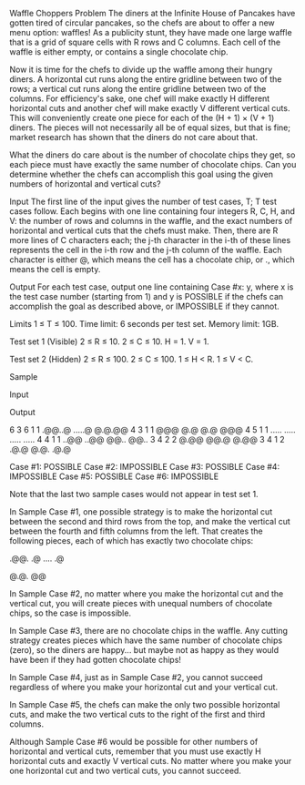 Waffle Choppers
Problem
The diners at the Infinite House of Pancakes have gotten tired of circular pancakes, so the chefs are about to offer a new menu option: waffles! As a publicity stunt, they have made one large waffle that is a grid of square cells with R rows and C columns. Each cell of the waffle is either empty, or contains a single chocolate chip.

Now it is time for the chefs to divide up the waffle among their hungry diners. A horizontal cut runs along the entire gridline between two of the rows; a vertical cut runs along the entire gridline between two of the columns. For efficiency's sake, one chef will make exactly H different horizontal cuts and another chef will make exactly V different vertical cuts. This will conveniently create one piece for each of the (H + 1) × (V + 1) diners. The pieces will not necessarily all be of equal sizes, but that is fine; market research has shown that the diners do not care about that.

What the diners do care about is the number of chocolate chips they get, so each piece must have exactly the same number of chocolate chips. Can you determine whether the chefs can accomplish this goal using the given numbers of horizontal and vertical cuts?

Input
The first line of the input gives the number of test cases, T; T test cases follow. Each begins with one line containing four integers R, C, H, and V: the number of rows and columns in the waffle, and the exact numbers of horizontal and vertical cuts that the chefs must make. Then, there are R more lines of C characters each; the j-th character in the i-th of these lines represents the cell in the i-th row and the j-th column of the waffle. Each character is either @, which means the cell has a chocolate chip, or ., which means the cell is empty.

Output
For each test case, output one line containing Case #x: y, where x is the test case number (starting from 1) and y is POSSIBLE if the chefs can accomplish the goal as described above, or IMPOSSIBLE if they cannot.

Limits
1 ≤ T ≤ 100.
Time limit: 6 seconds per test set.
Memory limit: 1GB.

Test set 1 (Visible)
2 ≤ R ≤ 10.
2 ≤ C ≤ 10.
H = 1.
V = 1.

Test set 2 (Hidden)
2 ≤ R ≤ 100.
2 ≤ C ≤ 100.
1 ≤ H < R.
1 ≤ V < C.

Sample

Input

Output

6
3 6 1 1
.@@..@
.....@
@.@.@@
4 3 1 1
@@@
@.@
@.@
@@@
4 5 1 1
.....
.....
.....
.....
4 4 1 1
..@@
..@@
@@..
@@..
3 4 2 2
@.@@
@@.@
@.@@
3 4 1 2
.@.@
@.@.
.@.@

Case #1: POSSIBLE
Case #2: IMPOSSIBLE
Case #3: POSSIBLE
Case #4: IMPOSSIBLE
Case #5: POSSIBLE
Case #6: IMPOSSIBLE

Note that the last two sample cases would not appear in test set 1.

In Sample Case #1, one possible strategy is to make the horizontal cut between the second and third rows from the top, and make the vertical cut between the fourth and fifth columns from the left. That creates the following pieces, each of which has exactly two chocolate chips:

.@@. .@
.... .@

@.@. @@

In Sample Case #2, no matter where you make the horizontal cut and the vertical cut, you will create pieces with unequal numbers of chocolate chips, so the case is impossible.

In Sample Case #3, there are no chocolate chips in the waffle. Any cutting strategy creates pieces which have the same number of chocolate chips (zero), so the diners are happy... but maybe not as happy as they would have been if they had gotten chocolate chips!

In Sample Case #4, just as in Sample Case #2, you cannot succeed regardless of where you make your horizontal cut and your vertical cut.

In Sample Case #5, the chefs can make the only two possible horizontal cuts, and make the two vertical cuts to the right of the first and third columns.

Although Sample Case #6 would be possible for other numbers of horizontal and vertical cuts, remember that you must use exactly H horizontal cuts and exactly V vertical cuts. No matter where you make your one horizontal cut and two vertical cuts, you cannot succeed.
